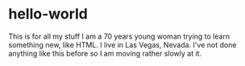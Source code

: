 # hello-world
This is for all my stuff
I am a 70 years young woman trying to learn something new, like HTML. I live in Las Vegas, Nevada.
I've not done anything like this before so I am moving rather slowly at it.
